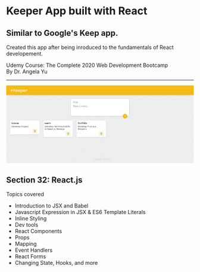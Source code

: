 # Keeper App built with React

## Similar to Google's Keep app.

Created this app after being inroduced to the fundamentals of React developement.

Udemy Course: The Complete 2020 Web Development Bootcamp
<br>
By Dr. Angela Yu
<hr>

![Keeper App](https://github.com/Prince9598/keeper/blob/main/Images/Web.png?raw=true)

## Section 32: React.js
Topics covered
- Introduction to JSX and Babel
- Javascript Expression in JSX & ES6 Template Literals
- Inline Styling
- Dev tools 
- React Components
- Props
- Mapping
- Event Handlers
- React Forms
- Changing State, Hooks, and more


